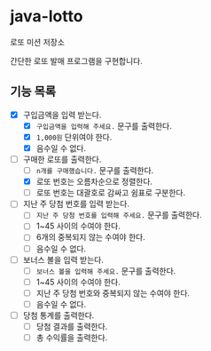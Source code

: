 # java-lotto

로또 미션 저장소

간단한 로또 발매 프로그램을 구현합니다.

## 기능 목록

- [x] 구입금액을 입력 받는다.
    - [x] `구입금액을 입력해 주세요.` 문구를 출력한다.
    - [x] `1,000원` 단위여야 한다.
    - [X] 음수일 수 없다.
- [ ] 구매한 로또를 출력한다.
    - [ ] `n개를 구매했습니다.` 문구를 출력한다.
    - [x] 로또 번호는 오름차순으로 정렬한다.
    - [ ] 로또 번호는 대괄호로 감싸고 쉼표로 구분한다.
- [ ] 지난 주 당첨 번호를 입력 받는다.
    - [ ] `지난 주 당첨 번호를 입력해 주세요.` 문구를 출력한다.
    - [ ] 1~45 사이의 수여야 한다.
    - [ ] 6개의 중복되지 않는 수여야 한다.
    - [ ] 음수일 수 없다.
- [ ] 보너스 볼을 입력 받는다.
    - [ ] `보너스 볼을 입력해 주세요.` 문구를 출력한다.
    - [ ] 1~45 사이의 수여야 한다.
    - [ ] 지난 주 당첨 번호와 중복되지 않는 수여야 한다.
    - [ ] 음수일 수 없다.
- [ ] 당첨 통계를 출력한다.
    - [ ] 당첨 결과를 출력한다.
    - [ ] 총 수익률을 출력한다.
